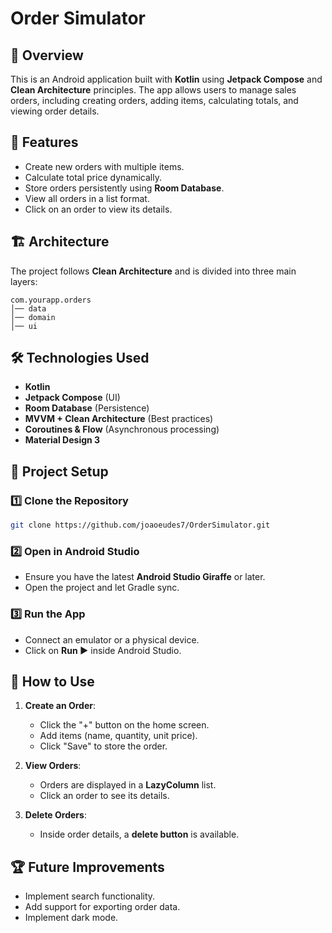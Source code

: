 # Order Simulator

## 📌 Overview
This is an Android application built with **Kotlin** using **Jetpack Compose** and **Clean Architecture** principles. The app allows users to manage sales orders, including creating orders, adding items, calculating totals, and viewing order details.

## 🎯 Features
- Create new orders with multiple items.
- Calculate total price dynamically.
- Store orders persistently using **Room Database**.
- View all orders in a list format.
- Click on an order to view its details.

## 🏗 Architecture
The project follows **Clean Architecture** and is divided into three main layers:

```
com.yourapp.orders
│── data
│── domain
│── ui
```

## 🛠 Technologies Used
- **Kotlin**
- **Jetpack Compose** (UI)
- **Room Database** (Persistence)
- **MVVM + Clean Architecture** (Best practices)
- **Coroutines & Flow** (Asynchronous processing)
- **Material Design 3**

## 📂 Project Setup
### 1️⃣ Clone the Repository
```sh
git clone https://github.com/joaoeudes7/OrderSimulator.git
```

### 2️⃣ Open in Android Studio
- Ensure you have the latest **Android Studio Giraffe** or later.
- Open the project and let Gradle sync.

### 3️⃣ Run the App
- Connect an emulator or a physical device.
- Click on **Run ▶** inside Android Studio.

## 🚀 How to Use
1. **Create an Order**:
    - Click the "+" button on the home screen.
    - Add items (name, quantity, unit price).
    - Click "Save" to store the order.

2. **View Orders**:
    - Orders are displayed in a **LazyColumn** list.
    - Click an order to see its details.

3. **Delete Orders**:
    - Inside order details, a **delete button** is available.

## 🏆 Future Improvements
- Implement search functionality.
- Add support for exporting order data.
- Implement dark mode.
